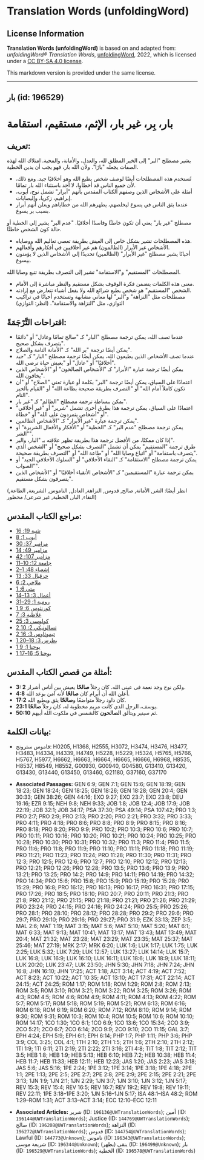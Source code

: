 # Translation Words (unfoldingWord)

## License Information

**Translation Words (unfoldingWord)** is based on and adapted from: _unfoldingWord® Translation Words_, [unfoldingWord](https://unfoldingword.org/utw), 2022, which is licensed under a [CC BY-SA 4.0 license](https://creativecommons.org/licenses/by-sa/4.0/legalcode.en).

This markdown version is provided under the same license.



--------------------------------

## بار (id: 196529)

بار، بِر، غير بار، الإثم، مستقيم، استقامة
=========================================

تعريف:
------

يشير مصطلح "البر" إلى الخير المطلق لله، والعدل، والأمانة، والمحبة. امتلاك الله لهذه الصفات يجعله "بارًا". ولأن الله بار، فهو يجب أن يدين الخطية.

* تُستخدم هذه المصطلحات أيضًا لوصف شخص يطيع الله وهو أخلاقيًا جيد. ومع ذلك، لأن جميع الناس قد أخطأوا، لا أحد باستثناء الله بار تمامًا.
* أمثلة على الأشخاص الذين وصفهم الكتاب المقدس بأنهم "أبرار" تشمل نوح، أيوب، إبراهيم، زكريا، وإليصابات.
* عندما يثق الناس في يسوع ليخلصهم، يطهرهم الله من خطاياهم ويعلن أنهم أبرار بسبب بر يسوع.

مصطلح "غير بار" يعني أن تكون خاطئًا وفاسدًا أخلاقيًا. "عدم البر" يشير إلى الخطية أو حالة كون الشخص خاطئًا.

* هذه المصطلحات تشير بشكل خاص إلى العيش بطريقة تعصي تعاليم الله ووصاياه.
* الأشخاص غير الأبرار (الظالمون) هم غير أخلاقيين في أفكارهم وأفعالهم.
* أحيانًا يشير مصطلح "غير الأبرار" (الظالمين) تحديدًا إلى الأشخاص الذين لا يؤمنون بيسوع.

المصطلحات "المستقيم" و"الاستقامة" تشير إلى التصرف بطريقة تتبع وصايا الله.

* معنى هذه الكلمات يتضمن فكرة الوقوف بشكل مستقيم والنظر مباشرة إلى الأمام.
* الشخص "المستقيم" هو شخص يطيع شرائع الله ولا يفعل أشياء تتعارض مع إرادته.
* مصطلحات مثل "النزاهة" و"البر" لها معاني مشابهة وتستخدم أحيانًا في تراكيب التوازي، مثل "النزاهة والاستقامة". (انظر: التوازي)

اقتراحات التَّرْجَمَةً:
-----------------------

* عندما تصف الله، يمكن ترجمة مصطلح "البار" كـ "صالح تمامًا وعادل" أو "دائمًا يتصرف بشكل صحيح".
* يمكن أيضًا ترجمة "بر الله" كـ "الأمانة التامة والصلاح".
* عندما تصف الأشخاص الذين يطيعون الله، يمكن أيضًا ترجمة مصطلح "البار" كـ "جيد أخلاقيًا" أو "عادل" أو "يعيش حياة ترضي الله".
* يمكن أيضًا ترجمة عبارة "الأبرار" كـ "الأشخاص الصالحون" أو "الأشخاص الذين يخافون الله".
* اعتمادًا على السياق، يمكن أيضًا ترجمة "البر" بكلمة أو عبارة تعني "الصلاح" أو "أن تكون كاملاً أمام الله" أو "التصرف بطريقة صحيحة بطاعة الله" أو "القيام بالخير التام".
* يمكن ببساطة ترجمة مصطلح "الظالم" كـ "غير بار".
* اعتمادًا على السياق، يمكن ترجمة هذا بطرق أخرى تشمل "شرير" أو "غير أخلاقي" أو "أشخاص يتمردون على الله" أو "خطاة".
* يمكن ترجمة عبارة "غير الأبرار" كـ "الأشخاص الظالمين".
* يمكن ترجمة مصطلح "عدم البر" كـ "الخطية" أو "الأفكار والأفعال الشريرة" أو "الشر".
* إذا كان ممكنًا، من الأفضل ترجمة هذا بطريقة تظهر علاقته بـ "البار، والبر".
* طرق ترجمة "المستقيم" يمكن أن تشمل "التصرف بشكل صحيح" أو "الشخص الذي يتصرف باستقامة" أو "اتباع وصايا الله" أو "طاعة الله" أو "التصرف بطريقة صحيحة".
* يمكن ترجمة مصطلح "الاستقامة" كـ "النقاء الأخلاقي" أو "السلوك الأخلاقي الجيد" أو "الصواب".
* يمكن ترجمة عبارة "المستقيمين" كـ "الأشخاص الأنقياء أخلاقيًا" أو "الأشخاص الذين يتصرفون بشكل مستقيم".

(انظر أيضًا: الشر, الأمانة, صالح, قدوس, النزاهة, العادل, الناموس, الشريعة, الطاعة, النقاء, البار, الخطية, غير شرعي/ محظور)

مراجع الكتاب المقدس:
--------------------

* [تثنية 19: 16](https://ref.ly/Deut19:16)
* [أيوب 1: 8](https://ref.ly/Job1:8)
* [مزامير 37: 30](https://ref.ly/Ps37:30)
* [مزامير 49: 14](https://ref.ly/Ps49:14)
* [مزامير 107: 42](https://ref.ly/Ps107:42)
* [جامعة 12: 10–11](https://ref.ly/Eccl12:10-Eccl12:11)
* [إشعياء 48: 1–2](https://ref.ly/Isa48:1-Isa48:2)
* [حزقيال 33: 13](https://ref.ly/Ezek33:13)
* [ملاخي 2: 6](https://ref.ly/Mal2:6)
* [متى 6: 1](https://ref.ly/Matt6:1)
* [أعمال 3: 13–14](https://ref.ly/Acts3:13-Acts3:14)
* [رومية 1: 29–31](https://ref.ly/Rom1:29-Rom1:31)
* [1 كورنثوس 6: 9](https://ref.ly/1Cor6:9)
* [غلاطية 3: 7](https://ref.ly/Gal3:7)
* [كولوسي 3: 25](https://ref.ly/Col3:25)
* [2 تسالونيكي 2: 10](https://ref.ly/2Thess2:10)
* [2 تيموثاوس 3: 16](https://ref.ly/2Tim3:16)
* [1 بطرس 3: 18–20](https://ref.ly/1Pet3:18-1Pet3:20)
* [1 يوحنا 1: 9](https://ref.ly/1John1:9)
* [1 يوحنا 5: 16–17](https://ref.ly/1John5:16-1John5:17)

أمثلة من قصص الكتاب المقدس:
---------------------------

* **3: 2** ولكن نوح وجد نعمة في عيني الله. كان رجلاً **صالحًا** يعيش بين أناس أشرار.
* **4:8** أعلن الله أن أبرام كان **صالحًا** لأنه آمن بوعد الله.
* **17:2** كان داود رجلاً متواضعًا و**صالحًا** يثق ويطيع الله.
* **23:1** يوسف، الرجل الذي كانت مريم مخطوبة له، كان رجلاً **صالحًا**.
* **50:10** ثم سينير ويتألق **الصالحون** كالشمس في ملكوت الله أبيهم.

بيانات الكلمة:
--------------

* قاموس سترونج: H0205, H1368, H2555, H3072, H3474, H3476, H3477, H3483, H4334, H4339, H4749, H5228, H5229, H5324, H5765, H5766, H5767, H5977, H6662, H6663, H6664, H6665, H6666, H6968, H8535, H8537, H8549, H8552, G00930, G00940, G04580, G13410, G13420, G13430, G13440, G13450, G13460, G21180, G37160, G37170

* **Associated Passages:** GEN 6:9; GEN 7:1; GEN 15:6; GEN 18:19; GEN 18:23; GEN 18:24; GEN 18:25; GEN 18:26; GEN 18:28; GEN 20:4; GEN 30:33; GEN 38:26; GEN 44:16; EXO 9:27; EXO 23:7; EXO 23:8; DEU 19:16; EZR 9:15; NEH 9:8; NEH 9:33; JOB 1:8; JOB 12:4; JOB 17:9; JOB 22:19; JOB 32:1; JOB 34:17; PSA 37:30; PSA 49:14; PSA 107:42; PRO 1:3; PRO 2:7; PRO 2:9; PRO 2:13; PRO 2:20; PRO 2:21; PRO 3:32; PRO 3:33; PRO 4:11; PRO 4:18; PRO 8:6; PRO 8:8; PRO 8:9; PRO 8:15; PRO 8:16; PRO 8:18; PRO 8:20; PRO 9:9; PRO 10:2; PRO 10:3; PRO 10:6; PRO 10:7; PRO 10:11; PRO 10:16; PRO 10:20; PRO 10:21; PRO 10:24; PRO 10:25; PRO 10:28; PRO 10:30; PRO 10:31; PRO 10:32; PRO 11:3; PRO 11:4; PRO 11:5; PRO 11:6; PRO 11:8; PRO 11:9; PRO 11:10; PRO 11:11; PRO 11:18; PRO 11:19; PRO 11:21; PRO 11:23; PRO 11:24; PRO 11:28; PRO 11:30; PRO 11:31; PRO 12:3; PRO 12:5; PRO 12:6; PRO 12:7; PRO 12:10; PRO 12:12; PRO 12:13; PRO 12:21; PRO 12:26; PRO 12:28; PRO 13:5; PRO 13:6; PRO 13:9; PRO 13:21; PRO 13:25; PRO 14:2; PRO 14:9; PRO 14:11; PRO 14:19; PRO 14:32; PRO 14:34; PRO 15:6; PRO 15:8; PRO 15:9; PRO 15:19; PRO 15:28; PRO 15:29; PRO 16:8; PRO 16:12; PRO 16:13; PRO 16:17; PRO 16:31; PRO 17:15; PRO 17:26; PRO 18:5; PRO 18:10; PRO 20:7; PRO 20:11; PRO 21:3; PRO 21:8; PRO 21:12; PRO 21:15; PRO 21:18; PRO 21:21; PRO 21:26; PRO 21:29; PRO 23:24; PRO 24:15; PRO 24:16; PRO 24:24; PRO 25:5; PRO 25:26; PRO 28:1; PRO 28:10; PRO 28:12; PRO 28:28; PRO 29:2; PRO 29:6; PRO 29:7; PRO 29:10; PRO 29:16; PRO 29:27; PRO 31:9; EZK 33:13; ZEP 3:5; MAL 2:6; MAT 1:19; MAT 3:15; MAT 5:6; MAT 5:10; MAT 5:20; MAT 6:1; MAT 6:33; MAT 9:13; MAT 10:41; MAT 13:17; MAT 13:43; MAT 13:49; MAT 20:4; MAT 21:32; MAT 23:28; MAT 23:29; MAT 23:35; MAT 25:37; MAT 25:46; MAT 27:19; MRK 2:17; MRK 6:20; LUK 1:6; LUK 1:17; LUK 1:75; LUK 2:25; LUK 5:32; LUK 7:29; LUK 12:57; LUK 13:27; LUK 14:14; LUK 15:7; LUK 16:8; LUK 16:9; LUK 16:10; LUK 16:11; LUK 18:6; LUK 18:9; LUK 18:11; LUK 20:20; LUK 23:47; LUK 23:50; JHN 5:30; JHN 7:18; JHN 7:24; JHN 16:8; JHN 16:10; JHN 17:25; ACT 1:18; ACT 3:14; ACT 4:19; ACT 7:52; ACT 8:23; ACT 10:22; ACT 10:35; ACT 13:10; ACT 17:31; ACT 22:14; ACT 24:15; ACT 24:25; ROM 1:17; ROM 1:18; ROM 1:29; ROM 2:8; ROM 2:13; ROM 3:5; ROM 3:10; ROM 3:21; ROM 3:22; ROM 3:25; ROM 3:26; ROM 4:3; ROM 4:5; ROM 4:6; ROM 4:9; ROM 4:11; ROM 4:13; ROM 4:22; ROM 5:7; ROM 5:17; ROM 5:18; ROM 5:19; ROM 5:21; ROM 6:13; ROM 6:16; ROM 6:18; ROM 6:19; ROM 6:20; ROM 7:12; ROM 8:10; ROM 9:14; ROM 9:30; ROM 9:31; ROM 10:3; ROM 10:4; ROM 10:5; ROM 10:6; ROM 10:10; ROM 14:17; 1CO 1:30; 1CO 6:1; 1CO 6:9; 1CO 13:6; 1CO 15:34; 2CO 3:9; 2CO 5:21; 2CO 6:7; 2CO 6:14; 2CO 9:9; 2CO 9:10; 2CO 11:15; GAL 3:7; EPH 4:24; EPH 5:9; EPH 6:1; EPH 6:14; PHP 1:7; PHP 1:11; PHP 3:6; PHP 3:9; COL 3:25; COL 4:1; 1TH 2:10; 2TH 1:5; 2TH 1:6; 2TH 2:10; 2TH 2:12; 1TI 1:9; 1TI 6:11; 2TI 2:19; 2TI 2:22; 2TI 3:16; 2TI 4:8; TIT 1:8; TIT 2:12; TIT 3:5; HEB 1:8; HEB 1:9; HEB 5:13; HEB 6:10; HEB 7:2; HEB 10:38; HEB 11:4; HEB 11:7; HEB 11:33; HEB 12:11; HEB 12:23; JAS 1:20; JAS 2:23; JAS 3:18; JAS 5:6; JAS 5:16; 1PE 2:24; 1PE 3:12; 1PE 3:14; 1PE 3:18; 1PE 4:18; 2PE 1:1; 2PE 1:13; 2PE 2:5; 2PE 2:7; 2PE 2:8; 2PE 2:9; 2PE 2:15; 2PE 2:21; 2PE 3:13; 1JN 1:9; 1JN 2:1; 1JN 2:29; 1JN 3:7; 1JN 3:10; 1JN 3:12; 1JN 5:17; REV 15:3; REV 15:4; REV 16:5; REV 16:7; REV 19:2; REV 19:8; REV 19:11; REV 22:11; 1PE 3:18–1PE 3:20; 1JN 5:16–1JN 5:17; ISA 48:1–ISA 48:2; ROM 1:29–ROM 1:31; ACT 3:13–ACT 3:14; ECC 12:10–ECC 12:11
* **Associated Articles:** شرير (ID: `196136@UWTranslationWords`); أمين (ID: `196144@UWTranslationWords`); Justice (ID: `144769@UWTranslationWords`); صالح (ID: `196208@UWTranslationWords`); النزاهة (ID: `196272@UWTranslationWords`); قدوس (ID: `144754@UWTranslationWords`); Lawful (ID: `144773@Unknown`); ناموس (ID: `196343@UWTranslationWords`); شريعة موسى (ID: `196344@Unknown`); ينقي (يطهر) (ID: `196499@Unknown`); بار (ID: `196529@UWTranslationWords`); الخطية (ID: `196578@UWTranslationWords`)

